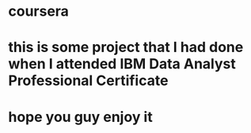 # coursera
# this is some project that I had done when I attended IBM Data Analyst Professional Certificate
# hope you guy enjoy it
